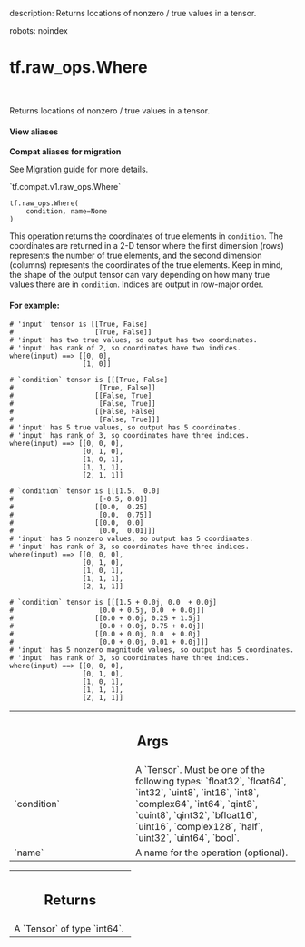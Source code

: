 description: Returns locations of nonzero / true values in a tensor.

robots: noindex

# tf.raw_ops.Where

<!-- Insert buttons and diff -->

<table class="tfo-notebook-buttons tfo-api nocontent" align="left">

</table>



Returns locations of nonzero / true values in a tensor.

<section class="expandable">
  <h4 class="showalways">View aliases</h4>
  <p>
<b>Compat aliases for migration</b>
<p>See
<a href="https://www.tensorflow.org/guide/migrate">Migration guide</a> for
more details.</p>
<p>`tf.compat.v1.raw_ops.Where`</p>
</p>
</section>

<pre class="devsite-click-to-copy prettyprint lang-py tfo-signature-link">
<code>tf.raw_ops.Where(
    condition, name=None
)
</code></pre>



<!-- Placeholder for "Used in" -->

This operation returns the coordinates of true elements in `condition`. The
coordinates are returned in a 2-D tensor where the first dimension (rows)
represents the number of true elements, and the second dimension (columns)
represents the coordinates of the true elements. Keep in mind, the shape of
the output tensor can vary depending on how many true values there are in
`condition`. Indices are output in row-major order.

#### For example:



```
# 'input' tensor is [[True, False]
#                    [True, False]]
# 'input' has two true values, so output has two coordinates.
# 'input' has rank of 2, so coordinates have two indices.
where(input) ==> [[0, 0],
                  [1, 0]]

# `condition` tensor is [[[True, False]
#                     [True, False]]
#                    [[False, True]
#                     [False, True]]
#                    [[False, False]
#                     [False, True]]]
# 'input' has 5 true values, so output has 5 coordinates.
# 'input' has rank of 3, so coordinates have three indices.
where(input) ==> [[0, 0, 0],
                  [0, 1, 0],
                  [1, 0, 1],
                  [1, 1, 1],
                  [2, 1, 1]]

# `condition` tensor is [[[1.5,  0.0]
#                     [-0.5, 0.0]]
#                    [[0.0,  0.25]
#                     [0.0,  0.75]]
#                    [[0.0,  0.0]
#                     [0.0,  0.01]]]
# 'input' has 5 nonzero values, so output has 5 coordinates.
# 'input' has rank of 3, so coordinates have three indices.
where(input) ==> [[0, 0, 0],
                  [0, 1, 0],
                  [1, 0, 1],
                  [1, 1, 1],
                  [2, 1, 1]]

# `condition` tensor is [[[1.5 + 0.0j, 0.0  + 0.0j]
#                     [0.0 + 0.5j, 0.0  + 0.0j]]
#                    [[0.0 + 0.0j, 0.25 + 1.5j]
#                     [0.0 + 0.0j, 0.75 + 0.0j]]
#                    [[0.0 + 0.0j, 0.0  + 0.0j]
#                     [0.0 + 0.0j, 0.01 + 0.0j]]]
# 'input' has 5 nonzero magnitude values, so output has 5 coordinates.
# 'input' has rank of 3, so coordinates have three indices.
where(input) ==> [[0, 0, 0],
                  [0, 1, 0],
                  [1, 0, 1],
                  [1, 1, 1],
                  [2, 1, 1]]
```

<!-- Tabular view -->
 <table class="responsive fixed orange">
<colgroup><col width="214px"><col></colgroup>
<tr><th colspan="2"><h2 class="add-link">Args</h2></th></tr>

<tr>
<td>
`condition`
</td>
<td>
A `Tensor`. Must be one of the following types: `float32`, `float64`, `int32`, `uint8`, `int16`, `int8`, `complex64`, `int64`, `qint8`, `quint8`, `qint32`, `bfloat16`, `uint16`, `complex128`, `half`, `uint32`, `uint64`, `bool`.
</td>
</tr><tr>
<td>
`name`
</td>
<td>
A name for the operation (optional).
</td>
</tr>
</table>



<!-- Tabular view -->
 <table class="responsive fixed orange">
<colgroup><col width="214px"><col></colgroup>
<tr><th colspan="2"><h2 class="add-link">Returns</h2></th></tr>
<tr class="alt">
<td colspan="2">
A `Tensor` of type `int64`.
</td>
</tr>

</table>

